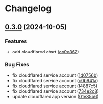 # Changelog

## [0.3.0](https://github.com/voidrot/charts/compare/v0.2.1...v0.3.0) (2024-10-05)


### Features

* add cloudflared chart ([cc9e862](https://github.com/voidrot/charts/commit/cc9e86215f6e964d423d40f91bdc45032ee495de))


### Bug Fixes

* fix cloudflared service account ([1d0756b](https://github.com/voidrot/charts/commit/1d0756b5ae9e7cd7baea450eb86ceb61ced755a8))
* fix cloudflared service account ([c0b941a](https://github.com/voidrot/charts/commit/c0b941a4d8af592716b377de2992c0a92deb51a8))
* fix cloudflared service account ([f4887c5](https://github.com/voidrot/charts/commit/f4887c591a22924c7d1a59ff0f2bdb075ff9eba8))
* fix cloudflared service account ([734e2c8](https://github.com/voidrot/charts/commit/734e2c8ec3d277bbb5cbc1cf7d169420a97fee6f))
* update cloudflared app version ([01e85b6](https://github.com/voidrot/charts/commit/01e85b678e82c4bad1e63faaaefe052e3e18b0c5))

